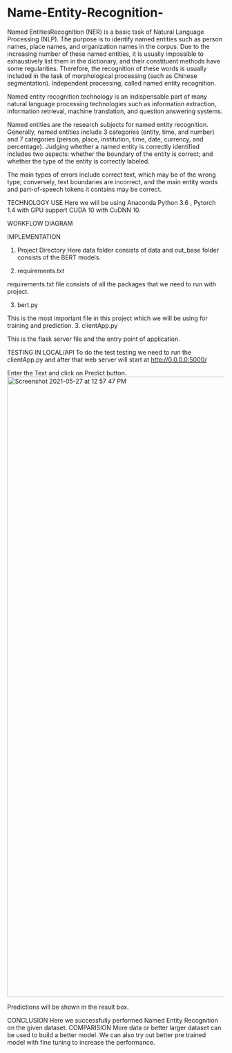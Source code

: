 # Name-Entity-Recognition-
Named EntitiesRecognition (NER) is a basic task of Natural Language Processing (NLP). The purpose is to identify named entities such as person names, place names, and organization names in the corpus. 
Due to the increasing number of these named entities, it is usually impossible to exhaustively list them in the dictionary, and their constituent methods have some regularities. Therefore, the recognition of these words is usually included in the task of morphological processing (such as Chinese segmentation). Independent processing, called named entity recognition. 


Named entity recognition technology is an indispensable part of many natural language processing technologies such as information extraction, information retrieval, machine translation, and question answering systems.

Named entities are the research subjects for named entity recognition. Generally, named entities include 3 categories (entity, time, and number) and 7 categories (person, place, institution, time, date, currency, and percentage). Judging whether a named entity is correctly identified includes two aspects: whether the boundary of the entity is correct; and whether the type of the entity is correctly labeled. 

The main types of errors include correct text, which may be of the wrong type; conversely, text boundaries are incorrect, and the main entity words and part-of-speech tokens it contains may be correct.


TECHNOLOGY USE
Here we will be using  Anaconda Python 3.6 , Pytorch 1.4 with GPU support CUDA 10 with CuDNN 10.



WORKFLOW DIAGRAM


IMPLEMENTATION
1. Project Directory
Here data folder consists of data and out_base folder consists of the BERT models.

2. requirements.txt


requirements.txt file consists of all the packages that we need to run with project.

3. bert.py

This is the most important file in this project which we will be using for training and prediction.
3. clientApp.py

This is the flask server file and the entry point of application.



TESTING IN LOCAL/API
To do the test testing we need to run the clientApp.py and after that web server will start at http://0.0.0.0:5000/

Enter the Text and click on Predict button.
<img width="1439" alt="Screenshot 2021-05-27 at 12 57 47 PM" src="https://user-images.githubusercontent.com/55822384/119783803-38889800-beeb-11eb-9e21-c0da986ec52e.png">


Predictions will be shown in the result box. 

CONCLUSION
Here we successfully performed Named Entity Recognition on the given dataset.
COMPARISION
More data or better larger dataset can be used to build a better model. We can also try out better pre trained model with fine tuning to increase the performance.
